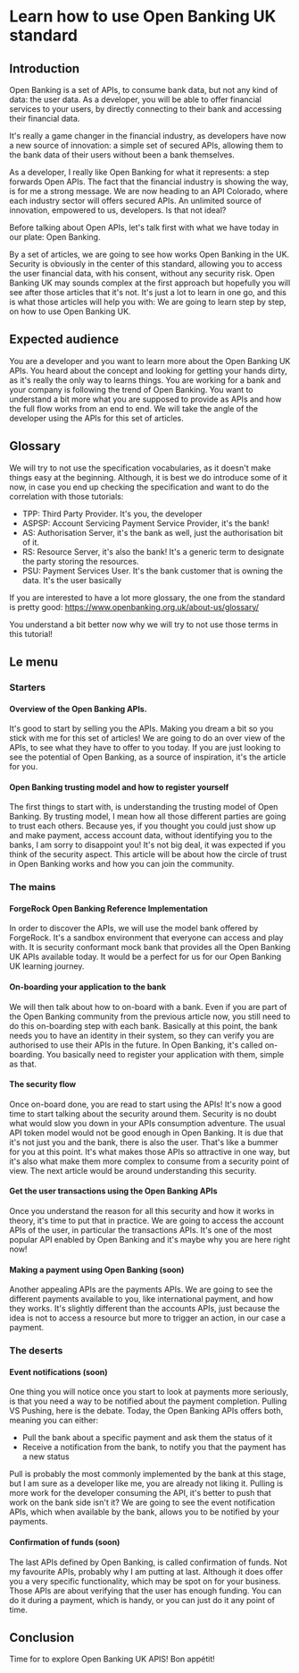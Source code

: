 # Learn how to use Open Banking UK standard

## Introduction

Open Banking is a set of APIs, to consume bank data, but not any  kind of data: the user data. As a developer, you will be able to offer financial services to your users, by directly connecting to their bank and accessing their financial data.

It's really a game changer in the financial industry, as developers have now a new source of innovation: a simple set of secured APIs, allowing them to the bank data of their users without been a bank themselves.

As a developer, I really like Open Banking for what it represents: a step forwards Open APIs. The fact that the financial industry is showing the way, is for me a strong message. We are now heading to an API Colorado, where each industry sector will offers secured APIs. An unlimited source of innovation, empowered to us, developers. Is that not ideal?

Before talking about Open APIs, let's talk first with what we have today in our plate: Open Banking.

By a set of articles, we are going to see how works Open Banking in the UK. 
Security is obviously in the center of this standard, allowing you to access the user financial data, with his consent, without any security risk.
Open Banking UK may sounds complex at the first approach but hopefully you will see after those articles that it's not. It's just a lot to learn in one go, and this is what those articles will help you with: We are going to learn step by step, on how to use Open Banking UK.

## Expected audience

You are a developer and you want to learn more about the Open Banking UK APIs. You heard about the concept and looking for getting your hands dirty, as it's really the only way to learns things.
You are working for a bank and your company is following the trend of Open Banking. You want to understand a bit more what you are supposed to provide as APIs and how the full flow works from an end to end. 
We will take the angle of the developer using the APIs for this set of articles.

## Glossary

We will try to not use the specification vocabularies, as it doesn't make things easy at the beginning.
Although, it is best we do introduce some of it now, in case you end up checking the specification and want to do the correlation with those tutorials:

- TPP: Third Party Provider. It's you, the developer
- ASPSP: Account Servicing Payment Service Provider, it's the bank!
- AS: Authorisation Server, it's the bank as well, just the authorisation bit of it.
- RS: Resource Server, it's also the bank! It's a generic term to designate the party storing the resources.
- PSU: Payment Services User. It's the bank customer that is owning the data. It's the user basically

If you are interested to have a lot more glossary, the one from the standard is pretty good: https://www.openbanking.org.uk/about-us/glossary/

You understand a bit better now why we will try to not use those terms in this tutorial!

## Le menu

### Starters

#### Overview of the Open Banking APIs.

It's good to start by selling you the APIs. Making you dream a bit so you stick with me for this set of articles!
We are going to do an over view of the APIs, to see what they have to offer to you today.
If you are just looking to see the potential of Open Banking, as a source of inspiration, it's the article for you.

#### Open Banking trusting model and how to register yourself

The first things to start with, is understanding the trusting model of Open Banking. By trusting model, I mean how all those different parties are going to trust each others.
Because yes, if you thought you could just show up and make payment, access account data, without identifying you to the banks, I am sorry to disappoint you!
It's not big deal, it was expected if you think of the security aspect. This article will be about how the circle of trust in Open Banking works and how you can join the community.


### The mains

#### ForgeRock Open Banking Reference Implementation

In order to discover the APIs, we will use the model bank offered by ForgeRock. It's a sandbox environment that everyone can access and play with.
It is security conformant mock bank that provides all the Open Banking UK APIs available today. It would be a perfect for us for our Open Banking UK learning journey.

#### On-boarding your application to the bank

We will then talk about how to on-board with a bank. Even if you are part of the Open Banking community from the previous article now, you still need to do this on-boarding step with each bank.
Basically at this point, the bank needs you to have an identity in their system, so they can verify you are authorised to use their APIs in the future. 
In Open Banking, it's called on-boarding. You basically need to register your application with them, simple as that.

#### The security flow
Once on-board done, you are read to start using the APIs! It's now a good time to start talking about the security around them.
Security is no doubt what would slow you down in your APIs consumption adventure. 
The usual API token model would not be good enough in Open Banking. It is due that it's not just you and the bank, there is also the user. That's like a bummer for you at this point. It's what makes those APIs so attractive in one way, but it's also what make them more complex to consume from a security point of view.
The next article would be around understanding this security. 

#### Get the user transactions using the Open Banking APIs

Once you understand the reason for all this security and how it works in theory, it's time to put that in practice.
We are going to access the account APIs of the user, in particular the transactions APIs. It's one of the most popular API enabled by Open Banking and it's maybe why you are here right now!

#### Making a payment using Open Banking (soon)

Another appealing APIs are the payments APIs. We are going to see the different payments available to you, like international payment, and how they works.
It's slightly different than the accounts APIs, just because the idea is not to access a resource but more to trigger an action, in our case a payment.

### The deserts

#### Event notifications (soon)

One thing you will notice once you start to look at payments more seriously, is that you need a way to be notified about the payment completion.
Pulling VS Pushing, here is the debate. Today, the Open Banking APIs offers both, meaning you can either:
* Pull the bank about a specific payment and ask them the status of it
* Receive a notification from the bank, to notify you that the payment has a new status

Pull is probably the most commonly implemented by the bank at this stage, but I am sure as a developer like me, you are already not liking it. Pulling is more work for the developer consuming the API, it's better to push that work on the bank side isn't it?
We are going to see the event notification APIs, which when available by the bank, allows you to be notified by your payments.


#### Confirmation of funds (soon)

The last APIs defined by Open Banking, is called confirmation of funds. Not my favourite APIs, probably why I am putting at last.
Although it does offer you a very specific functionality, which may be spot on for your business.
Those APIs are about verifying that the user has enough funding.
You can do it during a payment, which is handy, or you can just do it any point of time.



## Conclusion

Time for to explore Open Banking UK APIS! Bon appétit!





